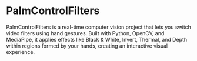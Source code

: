 # PalmControlFilters
PalmControlFilters is a real-time computer vision project that lets you switch video filters using hand gestures. Built with Python, OpenCV, and MediaPipe, it applies effects like Black &amp; White, Invert, Thermal, and Depth within regions formed by your hands, creating an interactive visual experience.
